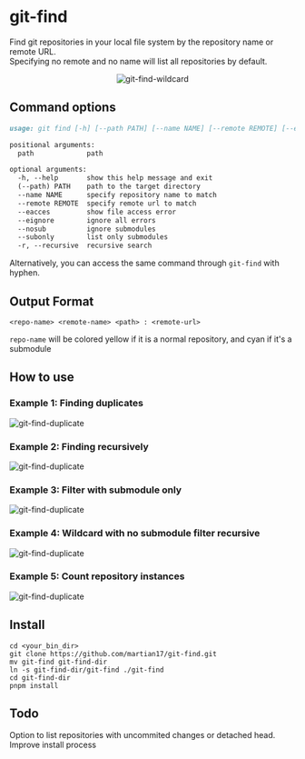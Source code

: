 # git-find
Find git repositories in your local file system by the repository name or remote URL.  
Specifying no remote and no name will list all repositories by default.

<p align="center">
  <img src="https://user-images.githubusercontent.com/19868746/224466631-3fd2e476-a5bc-4a87-9946-a2b1578ccba9.png" alt="git-find-wildcard"/>
</p>

## Command options
```markdown
usage: git find [-h] [--path PATH] [--name NAME] [--remote REMOTE] [--eacces] [--eignore] [--nosub] [--subonly] [-r] [path]

positional arguments:
  path             path

optional arguments:
  -h, --help       show this help message and exit
  (--path) PATH    path to the target directory
  --name NAME      specify repository name to match
  --remote REMOTE  specify remote url to match
  --eacces         show file access error
  --eignore        ignore all errors
  --nosub          ignore submodules
  --subonly        list only submodules
  -r, --recursive  recursive search

```
Alternatively, you can access the same command through `git-find` with hyphen.

## Output Format
```
<repo-name> <remote-name> <path> : <remote-url>
```
`repo-name` will be colored yellow if it is a normal repository, and cyan if it's a submodule

## How to use
### Example 1: Finding duplicates
<img src="https://user-images.githubusercontent.com/19868746/224466454-698f1d7b-b87a-4785-b772-4a7f9e919c57.png" alt="git-find-duplicate"/>

### Example 2: Finding recursively
<img src="https://user-images.githubusercontent.com/19868746/224466461-aeb8b92a-de1f-4390-8f9f-a75409960794.png" alt="git-find-duplicate"/>

### Example 3: Filter with submodule only
<img src="https://user-images.githubusercontent.com/19868746/224466470-85c76aa3-9dff-4cb7-96ab-50b5acecc65e.png" alt="git-find-duplicate"/>

### Example 4: Wildcard with no submodule filter recursive
<img src="https://user-images.githubusercontent.com/19868746/224399868-5c2ad0d5-cbd4-4300-9f7e-991a763add8e.png" alt="git-find-duplicate"/>

### Example 5: Count repository instances
<img src="https://user-images.githubusercontent.com/19868746/224400289-0a2b4847-a197-4a8a-89b2-d28e504c3899.png" alt="git-find-duplicate"/>

## Install
```
cd <your_bin_dir>
git clone https://github.com/martian17/git-find.git
mv git-find git-find-dir
ln -s git-find-dir/git-find ./git-find
cd git-find-dir
pnpm install
```

## Todo
Option to list repositories with uncommited changes or detached head.  
Improve install process






